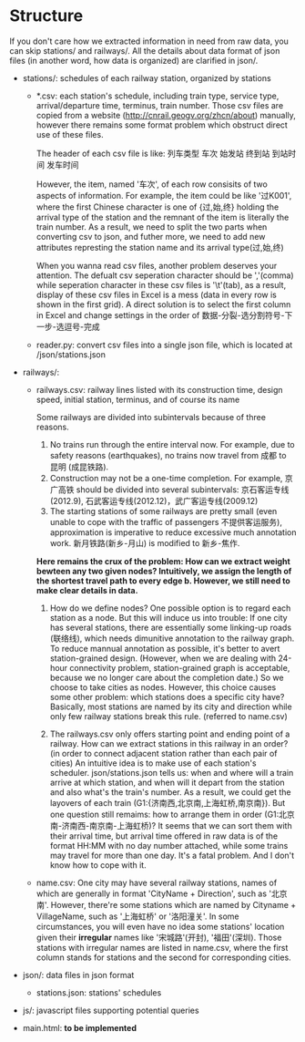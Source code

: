 # Structure

If you don't care how we extracted information in need from raw data, you can skip stations/ and railways/. All the details about data format of json files (in another word, how data is organized) are clarified in json/.

- stations/: schedules of each railway station, organized by stations
  - *.csv: each station's schedule, including train type, service type, arrival/departure time, terminus, train number. Those csv files are copied from a website (http://cnrail.geogv.org/zhcn/about) manually, however there remains some format problem which obstruct direct use of these files.

    The header of each csv file is like: 列车类型 车次 始发站 终到站 到站时间 发车时间

    However, the item, named '车次', of each row consisits of two aspects of information. For example, the item could be like '过K001', where the first Chinese character is one of {过,始,终} holding the arrival type of the station and the remnant of the item is literally the train number. As a result, we need to split the two parts when converting csv to json, and futher more, we need to add new attributes represting the station name and its arrival type(过,始,终)

    When you wanna read csv files, another problem deserves your attention. The defualt csv seperation character should be ','(comma) while seperation character in these csv files is '\t'(tab), as a result, display of these csv files in Excel is a mess (data in every row is shown in the first grid). A direct solution is to select the first column in Excel and change settings in the order of 数据-分裂-选分割符号-下一步-选逗号-完成

  - reader.py: convert csv files into a single json file, which is located at /json/stations.json

- railways/:
  - railways.csv: railway lines listed with its construction time, design speed, initial station, terminus, and of course its name
  
    Some railways are divided into subintervals because of three reasons.
      1. No trains run through the entire interval now. For example, due to safety reasons (earthquakes), no trains now travel from 成都 to 昆明 (成昆铁路). 
      2. Construction may not be a one-time completion. For example, 京广高铁 should be divided into several subintervals: 京石客运专线(2012.9), 石武客运专线(2012.12)，武广客运专线(2009.12)
      3. The starting stations of some railways are pretty small (even unable to cope with the traffic of passengers 不提供客运服务), approximation is imperative to reduce excessive much annotation work. 新月铁路(新乡-月山) is modified to 新乡-焦作.
  
    **Here remains the crux of the problem: How can we extract weight bewteen any two given nodes? Intuitively, we assign the length of the shortest travel path to every edge b. However, we still need to make clear details in data.**
      1. How do we define nodes? One possible option is to regard each station as a node. But this will induce us into trouble: If one city has several stations, there are essentially some linking-up roads (联络线), which needs dimunitive annotation to the railway graph. To reduce mannual annotation as possible, it's better to avert station-grained design. (However, when we are dealing with 24-hour connectivity problem, station-grained graph is acceptable, because we no longer care about the completion date.) So we choose to take cities as nodes. However, this choice causes some other problem: which stations does a specific city have? Basically, most stations are named by its city and direction while only few railway stations break this rule. (referred to name.csv)

      2. The railways.csv only offers starting point and ending point of a railway. How can we extract stations in this railway in an order? (in order to connect adjacent station rather than each pair of cities) An intuitive idea is to make use of each station's scheduler. json/stations.json tells us: when and where will a train arrive at which station, and when will it depart from the station and also what's the train's number. As a result, we could get the layovers of each train (G1:{济南西,北京南,上海虹桥,南京南}). But one question still remaims: how to arrange them in order (G1:北京南-济南西-南京南-上海虹桥)? It seems that we can sort them with their arrival time, but arrival time offered in raw data is of the format HH:MM with no day number attached, while some trains may travel for more than one day. It's a fatal problem. And I don't know how to cope with it.

  - name.csv: One city may have several railway stations, names of which are generally in format 'CityName + Direction', such as '北京南'. However, there're some stations which are named by Cityname + VillageName, such as '上海虹桥' or '洛阳潼关'. In some circumstances, you will even have no idea some stations' location given their **irregular** names like '宋城路'(开封), '福田'(深圳). Those stations with irregular names are listed in name.csv, where the first column stands for stations and the second for corresponding cities.
  
- json/: data files in json format
  - stations.json: stations' schedules
- js/: javascript files supporting potential queries
- main.html: **to be implemented**
